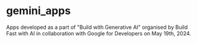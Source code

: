 # gemini_apps
Apps developed as a part of "Build with Generative AI" organised by Build Fast with AI in collaboration with Google for Developers on May 19th, 2024. 
